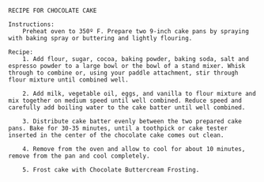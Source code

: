     RECIPE FOR CHOCOLATE CAKE

    Instructions:
        Preheat oven to 350º F. Prepare two 9-inch cake pans by spraying with baking spray or buttering and lightly flouring.

    Recipe:
        1. Add flour, sugar, cocoa, baking powder, baking soda, salt and espresso powder to a large bowl or the bowl of a stand mixer. Whisk through to combine or, using your paddle attachment, stir through flour mixture until combined well.

        2. Add milk, vegetable oil, eggs, and vanilla to flour mixture and mix together on medium speed until well combined. Reduce speed and carefully add boiling water to the cake batter until well combined.

        3. Distribute cake batter evenly between the two prepared cake pans. Bake for 30-35 minutes, until a toothpick or cake tester inserted in the center of the chocolate cake comes out clean.

        4. Remove from the oven and allow to cool for about 10 minutes, remove from the pan and cool completely.

        5. Frost cake with Chocolate Buttercream Frosting.